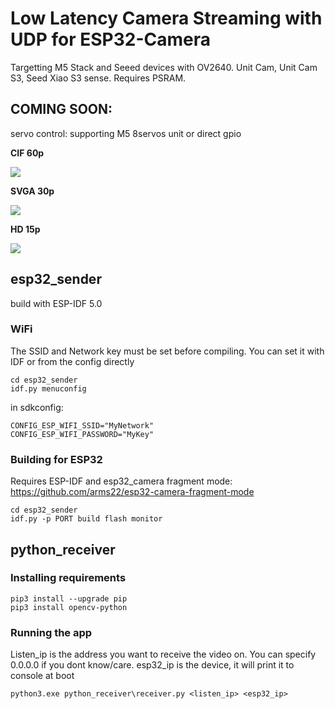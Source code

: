 # Low Latency Camera Streaming with UDP for ESP32-Camera

Targetting M5 Stack and Seeed devices with OV2640. Unit Cam, Unit Cam S3, Seed Xiao S3 sense. Requires PSRAM.

## COMING SOON:
servo control: supporting M5 8servos unit or direct gpio

**CIF 60p**

[![](https://img.youtube.com/vi/SjpbKLbRCOo/0.jpg)](https://www.youtube.com/watch?v=SjpbKLbRCOo)

**SVGA 30p**

[![](https://img.youtube.com/vi/bDFTgpb2yXw/0.jpg)](https://www.youtube.com/watch?v=bDFTgpb2yXw)

**HD 15p**

[![](https://img.youtube.com/vi/p_f2DVExQYw/0.jpg)](https://www.youtube.com/watch?v=p_f2DVExQYw)

## esp32_sender

build with ESP-IDF 5.0

### WiFi
The SSID and Network key must be set before compiling. You can set it with IDF or from the config directly

```
cd esp32_sender
idf.py menuconfig
```
in sdkconfig:
```
CONFIG_ESP_WIFI_SSID="MyNetwork"
CONFIG_ESP_WIFI_PASSWORD="MyKey"
```

### Building for ESP32

Requires ESP-IDF and esp32_camera fragment mode: https://github.com/arms22/esp32-camera-fragment-mode

```
cd esp32_sender
idf.py -p PORT build flash monitor
```

## python_receiver

### Installing requirements

```
pip3 install --upgrade pip
pip3 install opencv-python
```

### Running the app
Listen_ip is the address you want to receive the video on. You can specify 0.0.0.0 if you dont know/care.
esp32_ip is the device, it will print it to console at boot
```
python3.exe python_receiver\receiver.py <listen_ip> <esp32_ip>
```
